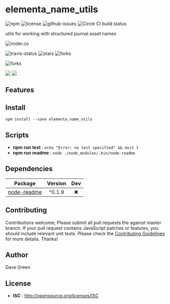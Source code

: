 # elementa_name_utils

![npm](https://img.shields.io/npm/v/elementa_name_utils.svg) ![license](https://img.shields.io/npm/l/elementa_name_utils.svg) ![github-issues](https://img.shields.io/github/issues/greendavegreen/elementa_name_utils.svg)  ![Circle CI build status](https://circleci.com/gh/greendavegreen/elementa_name_utils.svg?style=svg)

utils for working with structured journal asset names

![nodei.co](https://nodei.co/npm/elementa_name_utils.png?downloads=true&downloadRank=true&stars=true)

![travis-status](https://img.shields.io/travis/greendavegreen/elementa_name_utils.svg)
![stars](https://img.shields.io/github/stars/greendavegreen/elementa_name_utils.svg)
![forks](https://img.shields.io/github/forks/greendavegreen/elementa_name_utils.svg)

![forks](https://img.shields.io/github/forks/greendavegreen/elementa_name_utils.svg)

![](https://david-dm.org/greendavegreen/elementa_name_utils/status.svg)
![](https://david-dm.org/greendavegreen/elementa_name_utils/dev-status.svg)

## Features


## Install

`npm install --save elementa_name_utils`


## Scripts

 - **npm run test** : `echo "Error: no test specified" && exit 1`
 - **npm run readme** : `node ./node_modules/.bin/node-readme`

## Dependencies

Package | Version | Dev
--- |:---:|:---:
[node-readme](https://www.npmjs.com/package/node-readme) | ^0.1.9 | ✖


## Contributing

Contributions welcome; Please submit all pull requests the against master branch. If your pull request contains JavaScript patches or features, you should include relevant unit tests. Please check the [Contributing Guidelines](contributng.md) for more details. Thanks!

## Author

Dave Green

## License

 - **ISC** : http://opensource.org/licenses/ISC
